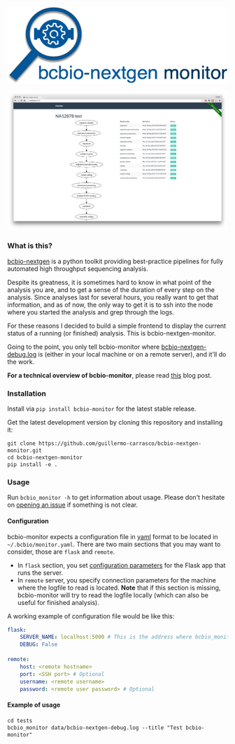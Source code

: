<p align="center">
  <a href="https://github.com/guillermo-carrasco/bcbio-nextgen-monitor">
    <img width="512" height="175" src="artwork/logo-letters.png"/>
  </a>
</p>

![Screenshot](docs/images/monitor.png)

### What is this?
[bcbio-nextgen][bcbio] is a python toolkit providing best-practice pipelines for fully automated high throughput sequencing analysis.

Despite its greatness, it is sometimes hard to know in what point of the analysis you are, and
to get a sense of the duration of every step on the analysis. Since analyses last for several hours, you really want to get that information, and as of now, the only way to get it is to ssh
into the node where you started the analysis and grep through the logs.

For these reasons I decided to build a simple frontend to display the current status of a running (or finished) analysis. This is bcbio-nextgen-monitor.

Going to the point, you only tell bcbio-monitor where [bcbio-nextgen-debug.log][bcbio-logging] is (either in your local machine or on a remote server), and it'll do the work.

**For a technical overview of bcbio-monitor**, please read [this][tech-post] blog post.

### Installation

Install via `pip install bcbio-monitor` for the latest stable release.

Get the latest development version by cloning this repository and installing it:

    git clone https://github.com/guillermo-carrasco/bcbio-nextgen-monitor.git
    cd bcbio-nextgen-monitor
    pip install -e .

### Usage

Run `bcbio_monitor -h` to get information about usage. Please don't hesitate on [opening an issue][issue] if something is not clear.

#### Configuration
bcbio-monitor expects a configuration file in [yaml][yaml] format to be located in `~/.bcbio/monitor.yaml`. There are two main sections that you may want to consider, those are
`flask` and `remote`.

* In `flask` section, you set [configuration parameters][flask_config] for the Flask app that runs the server.
* In `remote` server, you specify connection parameters for the machine where the logfile to read is located. **Note** that if this section is missing, bcbio-monitor will try to read the
logfile locally (which can also be useful for finished analysis).

A working example of configuration file would be like this:

```yaml
flask:
    SERVER_NAME: localhost:5000 # This is the address where bcbio_monitor will be served
    DEBUG: False

remote:
    host: <remote hostname>
    port: <SSH port> # Optional
    username: <remote username>
    password: <remote user password> # Optional
```

#### Example of usage

    cd tests
    bcbio_monitor data/bcbio-nextgen-debug.log --title "Test bcbio-monitor"

[bcbio]: https://bcbio-nextgen.readthedocs.org/en/latest/
[bcbio-logging]: https://bcbio-nextgen.readthedocs.org/en/latest/contents/testing.html#logging
[tech-post]: http://mussol.org
[issue]: https://github.com/guillermo-carrasco/bcbio-nextgen-monitor/issues/new
[yaml]: http://yaml.org/
[flask_config]: http://flask.pocoo.org/docs/0.10/config/#builtin-configuration-values
